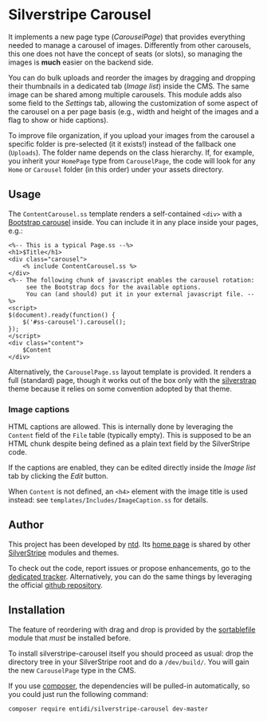 Silverstripe Carousel
=====================

It implements a new page type (_CarouselPage_) that provides everything
needed to manage a carousel of images. Differently from other carousels,
this one does not have the concept of seats (or slots), so managing the
images is **much** easier on the backend side.

You can do bulk uploads and reorder the images by dragging and dropping
their thumbnails in a dedicated tab (_Image list_) inside the CMS. The
same image can be shared among multiple carousels. This module adds also
some field to the _Settings_ tab, allowing the customization of some
aspect of the carousel on a per page basis (e.g., width and height of
the images and a flag to show or hide captions).

To improve file organization, if you upload your images from the
carousel a specific folder is pre-selected (it it exists!) instead of
the fallback one (`Uploads`). The folder name depends on the class
hierarchy. If, for example, you inherit your `HomePage` type from
`CarouselPage`, the code will look for any `Home` or `Carousel` folder
(in this order) under your assets directory.

Usage
-----

The `ContentCarousel.ss` template renders a self-contained `<div>` with a
[Bootstrap carousel](http://getbootstrap.com/javascript/#carousel)
inside. You can include it in any place inside your pages, e.g.:

    <%-- This is a typical Page.ss --%>
    <h1>$Title</h1>
    <div class="carousel">
        <% include ContentCarousel.ss %>
    </div>
    <%-- The following chunk of javascript enables the carousel rotation:
         see the Bootstrap docs for the available options.
         You can (and should) put it in your external javascript file. --%>
    <script>
    $(document).ready(function() {
        $('#ss-carousel').carousel();
    });
    </script>
    <div class="content">
        $Content
    </div>

Alternatively, the `CarouselPage.ss` layout template is provided. It
renders a full (standard) page, though it works out of the box only with
the [silverstrap](http://dev.entidi.com/p/silverstrap/) theme because it
relies on some convention adopted by that theme.

### Image captions

HTML captions are allowed. This is internally done by leveraging the
`Content` field of the `File` table (typically empty). This is supposed
to be an HTML chunk despite being defined as a plain text field by the
SilverStripe code.

If the captions are enabled, they can be edited directly inside the
_Image list_ tab by clicking the _Edit_ button.

When `Content` is not defined, an `<h4>` element with the image title is
used instead: see `templates/Includes/ImageCaption.ss` for details.

Author
------

This project has been developed by [ntd](mailto:ntd@entidi.it). Its
[home page](http://silverstripe.entidi.com/) is shared by other
[SilverStripe](http://www.silverstripe.org/) modules and themes.

To check out the code, report issues or propose enhancements, go to the
[dedicated tracker](http://dev.entidi.com/p/silverstripe-carousel).
Alternatively, you can do the same things by leveraging the official
[github repository](https://github.com/ntd/silverstripe-carousel).

Installation
------------

The feature of reordering with drag and drop is provided by the
[sortablefile](https://github.com/bummzack/sortablefile) module that
*must* be installed before.

To install silverstripe-carousel itself you should proceed as usual:
drop the directory tree in your SilverStripe root and do a
`/dev/build/`. You will gain the new `CarouselPage` type in the CMS.

If you use [composer](https://getcomposer.org/), the dependencies will
be pulled-in automatically, so you could just run the following command:

    composer require entidi/silverstripe-carousel dev-master
